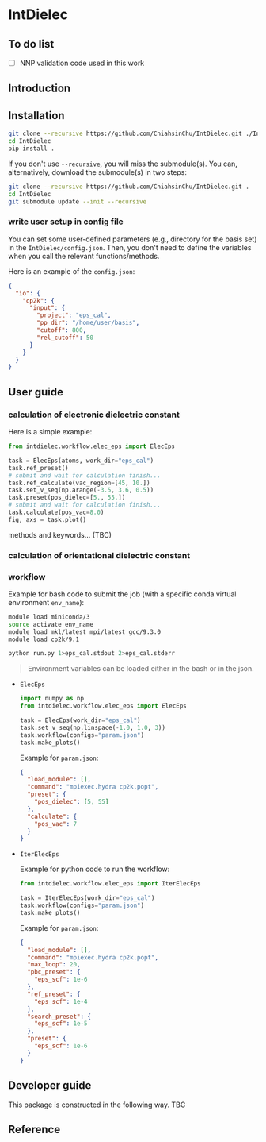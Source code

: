 # IntDielec

## To do list

- [ ] NNP validation code used in this work

## Introduction

## Installation

```bash
git clone --recursive https://github.com/ChiahsinChu/IntDielec.git ./IntDielec
cd IntDielec
pip install .
```

If you don't use `--recursive`, you will miss the submodule(s). You can, alternatively, download the submodule(s) in two steps:

```bash
git clone --recursive https://github.com/ChiahsinChu/IntDielec.git .
cd IntDielec
git submodule update --init --recursive
```

### write user setup in config file

You can set some user-defined parameters (e.g., directory for the basis set) in the `IntDielec/config.json`. Then, you don't need to define the variables when you call the relevant functions/methods.

Here is an example of the `config.json`:

```json
{
  "io": {
    "cp2k": {
      "input": {
        "project": "eps_cal",
        "pp_dir": "/home/user/basis",
        "cutoff": 800,
        "rel_cutoff": 50
      }
    }
  }
}
```

## User guide

### calculation of electronic dielectric constant

Here is a simple example:

```python
from intdielec.workflow.elec_eps import ElecEps

task = ElecEps(atoms, work_dir="eps_cal")
task.ref_preset()
# submit and wait for calculation finish...
task.ref_calculate(vac_region=[45, 10.])
task.set_v_seq(np.arange(-3.5, 3.6, 0.5))
task.preset(pos_dielec=[5., 55.])
# submit and wait for calculation finish...
task.calculate(pos_vac=8.0)
fig, axs = task.plot()
```

methods and keywords... (TBC)

### calculation of orientational dielectric constant

### workflow

Example for bash code to submit the job (with a specific conda virtual environment `env_name`):

```bash
module load miniconda/3
source activate env_name
module load mkl/latest mpi/latest gcc/9.3.0
module load cp2k/9.1

python run.py 1>eps_cal.stdout 2>eps_cal.stderr
```

> Environment variables can be loaded either in the bash or in the json.

- `ElecEps`

  ```python
  import numpy as np
  from intdielec.workflow.elec_eps import ElecEps

  task = ElecEps(work_dir="eps_cal")
  task.set_v_seq(np.linspace(-1.0, 1.0, 3))
  task.workflow(configs="param.json")
  task.make_plots()
  ```

  Example for `param.json`:

  ```json
  {
    "load_module": [],
    "command": "mpiexec.hydra cp2k.popt",
    "preset": {
      "pos_dielec": [5, 55]
    },
    "calculate": {
      "pos_vac": 7
    }
  }
  ```

- `IterElecEps`

  Example for python code to run the workflow:

  ```python
  from intdielec.workflow.elec_eps import IterElecEps

  task = IterElecEps(work_dir="eps_cal")
  task.workflow(configs="param.json")
  task.make_plots()
  ```

  Example for `param.json`:

  ```json
  {
    "load_module": [],
    "command": "mpiexec.hydra cp2k.popt",
    "max_loop": 20,
    "pbc_preset": {
      "eps_scf": 1e-6
    },
    "ref_preset": {
      "eps_scf": 1e-4
    },
    "search_preset": {
      "eps_scf": 1e-5
    },
    "preset": {
      "eps_scf": 1e-6
    }
  }
  ```

## Developer guide

This package is constructed in the following way. TBC

## Reference
